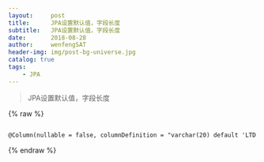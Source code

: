 ```yaml
---
layout:     post
title:      JPA设置默认值，字段长度
subtitle:   JPA设置默认值，字段长度
date:       2018-08-28
author:     wenfengSAT
header-img: img/post-bg-universe.jpg
catalog: true
tags:
    - JPA
---
```


>JPA设置默认值，字段长度

{% raw %}
```hbs

@Column(nullable = false, columnDefinition = "varchar(20) default 'LTD'")

```
{% endraw %}